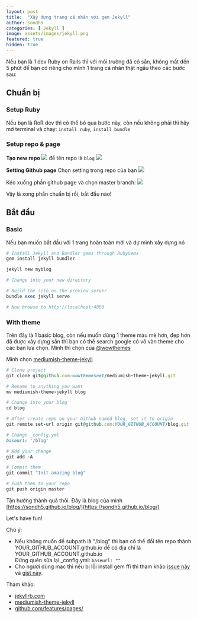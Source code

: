 ```yaml
---
layout: post
title:  "Xây dựng trang cá nhân với gem Jekyll"
author: sondh5
categories: [ Jekyll ]
image: assets/images/jekyll.png
featured: true
hidden: true
---
```


Nếu bạn là 1 dev Ruby on Rails thì với môi trường đã có sẵn, không mất đến 5 phút để bạn có riêng cho mình 1 trang cá nhân thật ngầu theo các bước sau:

## Chuẩn bị
### Setup Ruby
Nếu bạn là RoR dev thì có thể bỏ qua bước này, còn nếu không phải thì hãy mở terminal và chạy: `install ruby`, `install bundle`

### Setup repo & page
**Tạo new repo**
![](https://guides.github.com/features/pages/create-new-repo-button.png)
để tên repo là `blog`
![](https://guides.github.com/features/pages/create-new-repo-screen.png)

**Setting Github page**
Chọn setting trong repo của bạn
![](https://guides.github.com/features/pages/repo-settings.png)

Kéo xuống phần github page và chọn master branch:
![](https://guides.github.com/features/pages/launch-theme-chooser.png)

Vậy là xong phần chuẩn bị rồi, bắt đầu nào!

## Bắt đầu

### Basic
Nếu bạn muốn bắt đầu với 1 trang hoàn  toàn mới và dự mình xây dựng nó

```ruby
# Install Jekyll and Bundler gems through RubyGems
gem install jekyll bundler

jekyll new myblog

# Change into your new directory

# Build the site on the preview server
bundle exec jekyll serve

# Now browse to http://localhost:4000
```

### With theme

Trên đây là 1 basic blog, còn nếu muốn dùng 1 theme màu mè hơn, đẹp hơn đã được xây dựng sẵn thì bạn có thể search google có vô vàn theme cho các bạn lựa chọn. Mình thì chọn của [@wowthemes](https://www.wowthemes.net/jekyll-themes-templates/)

Mình chọn [mediumish-theme-jekyll](https://github.com/wowthemesnet/mediumish-theme-jekyll/)

```ruby
# Clone project
git clone git@github.com:wowthemesnet/mediumish-theme-jekyll.git

# Rename to anything you want
mv mediumish-theme-jekyll blog

# Change into your blog
cd blog

# After create repo on your Github named blog, set it to origin
git remote set-url origin git@github.com:YOUR_GITHUB_ACCOUNT/blog.git

# Change _config.yml
baseurl: '/blog'

# Add your change
git add -A

# Commit them
git commit "Init amazing blog"

# Push them to your repo
git push origin master
```

Tận hưởng thành quả thôi. Đây là blog của mình [https://sondh5.github.io/blog/](https://sondh5.github.io/blog/)

Let's have fun!

Chú ý:
- Nếu không muốn để subpath là "/blog" thì bạn có thể đổi tên repo thành YOUR_GITHUB_ACCOUNT.github.io để có địa chỉ là YOUR_GITHUB_ACCOUNT.github.io <br>
Đừng quên sửa lại _config.yml: `baseurl: ""`
- Cho người dùng mac thì nếu bị lỗi install gem ffi thì tham khảo [issue này](https://github.com/ffi/ffi/issues/651)  và [gist này](https://gist.github.com/Dreyer/0a0976f5606c0c963ab9a622f03ee26d).

Tham khảo:
- [jekyllrb.com](https://jekyllrb.com)
- [mediumish-theme-jekyll](https://github.com/wowthemesnet/mediumish-theme-jekyll)
- [github.com/features/pages/](https://guides.github.com/features/pages/)
